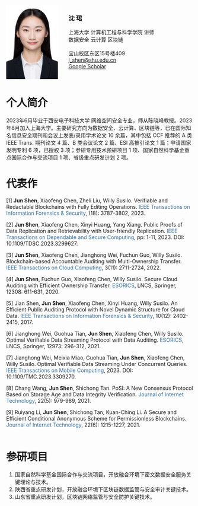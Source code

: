 <div style="display: flex;">
    <div style="flex: 1;">
        <img src="img/个人头像.jpg" width="140" height="200" alt="error">
    </div>
    <div style="flex: 2;">
        <h3>沈 珺</h3>
        上海大学 计算机工程与科学学院 讲师<br>
        数据安全 云计算 区块链<br><br>
        宝山校区东区15号楼409<br>
        <a href="mailto:j_shen@shu.edu.cn">j_shen@shu.edu.cn</a><br>
        <a href="https://scholar.google.com/citations?hl=en&user=K5lJ05sAAAAJ">Google Scholar</a>
    </div>
</div>


个人简介
======
2023年6月毕业于西安电子科技大学 网络空间安全专业，师从陈晓峰教授。2023年8月加入上海大学。主要研究方向为数据安全、云计算、区块链等，已在国际知名信息安全期刊和会议上发表/录用学术论文 10 余篇，其中包括 CCF 推荐的 A 类 IEEE Trans. 期刊论文 4 篇、B 类会议论文 2 篇、ESI 高被引论文 1 篇；申请国家发明专利 6 项，已授权 3 项；参研专用技术预研项目 1 项、国家自然科学基金重点国际合作与交流项目 1 项、省级重点研发计划 2 项。


代表作
======
<div>
<p>[1] <span style="font-weight: bold;">Jun Shen</span>, Xiaofeng Chen, Zheli Liu, Willy Susilo. Verifiable and Redactable Blockchains with Fully Editing Operations. <span style="color: #326DA1;">IEEE Transactions on Information Forensics & Security</span>, (18): 3787-3802, 2023.  
<p>[2] <span style="font-weight: bold;">Jun Shen</span>, Xiaofeng Chen, Xinyi Huang, Yang Xiang. Public Proofs of Data Replication and Retrievability with User-friendly Replication. <span style="color: #326DA1;">IEEE Transactions on Dependable and Secure Computing</span>, pp: 1-11, 2023. DOI: 10.1109/TDSC.2023.3299627.  
<p>[3] <span style="font-weight: bold;">Jun Shen</span>, Xiaofeng Chen, Jianghong Wei, Fuchun Guo, Willy Susilo. Blockchain-based Accountable Auditing with Multi-Ownership Transfer. <span style="color: #326DA1;">IEEE Transactions on Cloud Computing</span>, 3(11): 2711-2724, 2022.  
<p>[4] <span style="font-weight: bold;">Jun Shen</span>, Fuchun Guo, Xiaofeng Chen, Willy Susilo. Secure Cloud Auditing with Efficient Ownership Transfer. <span style="color: #326DA1;">ESORICS</span>, LNCS, Springer, 12308: 611-631, 2020.  
<p>[5] Jian Shen, <span style="font-weight: bold;">Jun Shen</span>, Xiaofeng Chen, Xinyi Huang, Willy Susilo. An Efficient Public Auditing Protocol with Novel Dynamic Structure for Cloud Data. <span style="color: #326DA1;">IEEE Transactions on Information Forensics & Security</span>, 10(12): 2402-2415, 2017.  
<p>[6] Jianghong Wei, Guohua Tian, <span style="font-weight: bold;">Jun Shen</span>, Xiaofeng Chen, Willy Susilo. Optimal Verifiable Data Streaming Protocol with Data Auditing. <span style="color: #326DA1;">ESORICS</span>, LNCS, Springer, 12973: 296-312, 2021.  
<p>[7] Jianghong Wei, Meixia Miao, Guohua Tian, <span style="font-weight: bold;">Jun Shen</span>, Xiaofeng Chen, Willy Susilo. Optimal Verifiable Data Streaming Under Concurrent Queries. <span style="color: #326DA1;">IEEE Transactions on Mobile Computing</span>, 2023. DOI: 10.1109/TMC.2023.3309270.  
<p>[8] Chang Wang, <span style="font-weight: bold;">Jun Shen</span>, Shichong Tan. PoSI: A New Consensus Protocol Based on Storage Age and Data Integrity Verification. <span style="color: #326DA1;">Journal of Internet Technology</span>, 22(5): 979-989, 2021.  
<p>[9] Ruiyang Li, <span style="font-weight: bold;">Jun Shen</span>, Shichong Tan, Kuan-Ching Li. A Secure and Efficient Conditional Anonymous Scheme for Permissionless Blockchains. <span style="color: #326DA1;">Journal of Internet Technology</span>, 22(6): 1215-1227, 2021.<br><br>
</div>


参研项目
======
1. 国家自然科学基金国际合作与交流项目，开放融合环境下密文数据安全服务关键理论与技术。
2. 陕西省重点研发计划，开放融合环境下区块链数据监管与安全审计关键技术。
3. 山东省重点研发计划，区块链网络监管与安全防护关键技术。




